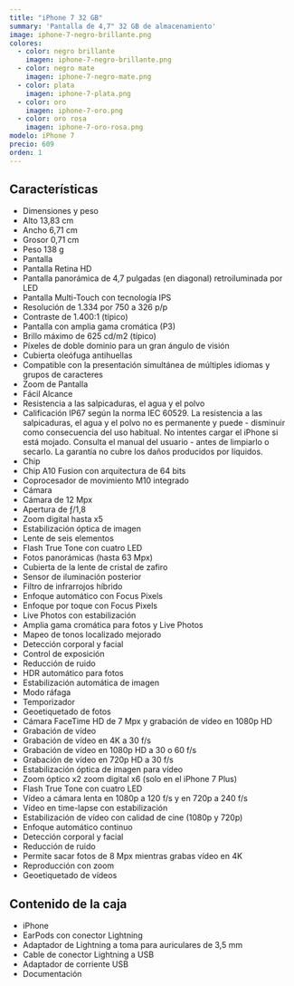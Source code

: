 ```yaml
---
title: "iPhone 7 32 GB"
summary: 'Pantalla de 4,7" 32 GB de almacenamiento'
image: iphone-7-negro-brillante.png
colores:
  - color: negro brillante
    imagen: iphone-7-negro-brillante.png
  - color: negro mate
    imagen: iphone-7-negro-mate.png
  - color: plata
    imagen: iphone-7-plata.png
  - color: oro
    imagen: iphone-7-oro.png
  - color: oro rosa
    imagen: iphone-7-oro-rosa.png
modelo: iPhone 7
precio: 609
orden: 1
---
```


## Características

  - Dimensiones y peso
  - Alto 13,83 cm
  - Ancho 6,71 cm
  - Grosor 0,71 cm
  - Peso 138 g
  - Pantalla
  - Pantalla Retina HD
  - Pantalla panorámica de 4,7 pulgadas (en diagonal) retroiluminada por LED
  - Pantalla Multi-Touch con tecnología IPS
  - Resolución de 1.334 por 750 a 326 p/p
  - Contraste de 1.400:1 (típico)
  - Pantalla con amplia gama cromática (P3)
  - Brillo máximo de 625 cd/m2 (típico)
  - Píxeles de doble dominio para un gran ángulo de visión
  - Cubierta oleófuga antihuellas
  - Compatible con la presentación simultánea de múltiples idiomas y grupos de caracteres
  - Zoom de Pantalla
  - Fácil Alcance
  - Resistencia a las salpicaduras, el agua y el polvo
  - Calificación IP67 según la norma IEC 60529. La resistencia a las salpicaduras, el agua y el polvo no es permanente y puede  - disminuir como consecuencia del uso habitual. No intentes cargar el iPhone si está mojado. Consulta el manual del usuario   - antes de limpiarlo o secarlo. La garantía no cubre los daños producidos por líquidos.
  - Chip
  - Chip A10 Fusion con arquitectura de 64 bits
  - Coprocesador de movimiento M10 integrado
  - Cámara
  - Cámara de 12 Mpx
  - Apertura de ƒ/1,8
  - Zoom digital hasta x5
  - Estabilización óptica de imagen
  - Lente de seis elementos
  - Flash True Tone con cuatro LED
  - Fotos panorámicas (hasta 63 Mpx)
  - Cubierta de la lente de cristal de zafiro
  - Sensor de iluminación posterior
  - Filtro de infrarrojos híbrido
  - Enfoque automático con Focus Pixels
  - Enfoque por toque con Focus Pixels
  - Live Photos con estabilización
  - Amplia gama cromática para fotos y Live Photos
  - Mapeo de tonos localizado mejorado
  - Detección corporal y facial
  - Control de exposición
  - Reducción de ruido
  - HDR automático para fotos
  - Estabilización automática de imagen
  - Modo ráfaga
  - Temporizador
  - Geoetiquetado de fotos
  - Cámara FaceTime HD de 7 Mpx y grabación de vídeo en 1080p HD
  - Grabación de vídeo
  - Grabación de vídeo en 4K a 30 f/s
  - Grabación de vídeo en 1080p HD a 30 o 60 f/s
  - Grabación de vídeo en 720p HD a 30 f/s
  - Estabilización óptica de imagen para vídeo
  - Zoom óptico x2 zoom digital x6 (solo en el iPhone 7 Plus)
  - Flash True Tone con cuatro LED
  - Vídeo a cámara lenta en 1080p a 120 f/s y en 720p a 240 f/s
  - Vídeo en time-lapse con estabilización
  - Estabilización de vídeo con calidad de cine (1080p y 720p)
  - Enfoque automático continuo
  - Detección corporal y facial
  - Reducción de ruido
  - Permite sacar fotos de 8 Mpx mientras grabas vídeo en 4K
  - Reproducción con zoom
  - Geoetiquetado de vídeos


## Contenido de la caja

  - iPhone
  - EarPods con conector Lightning
  - Adaptador de Lightning a toma para auriculares de 3,5 mm
  - Cable de conector Lightning a USB
  - Adaptador de corriente USB
  - Documentación
